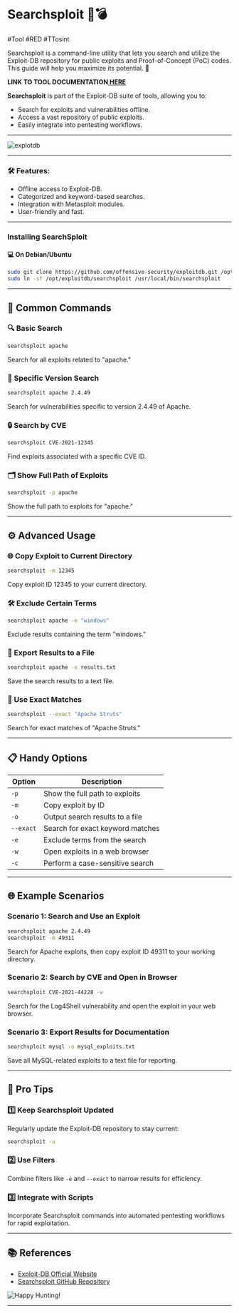 # Searchsploit 🔎💣
#Tool #RED #TTosint 

Searchsploit is a command-line utility that lets you search and utilize the Exploit-DB repository for public exploits and Proof-of-Concept (PoC) codes. This guide will help you maximize its potential. 🚀

**LINK TO TOOL DOCUMENTATION[ HERE](https://www.kali.org/tools/exploitdb/#searchsploit)**

**Searchsploit** is part of the Exploit-DB suite of tools, allowing you to:
- Search for exploits and vulnerabilities offline.
- Access a vast repository of public exploits.
- Easily integrate into pentesting workflows.

---
![explotdb](https://www.kali.org/tools/exploitdb/images/exploitdb-logo.svg)

---

### 🛠 Features:
- Offline access to Exploit-DB.
- Categorized and keyword-based searches.
- Integration with Metasploit modules.
- User-friendly and fast.

---
### Installing SearchSploit

#### 💻 **On Debian/Ubuntu**
```bash
sudo git clone https://github.com/offensive-security/exploitdb.git /opt/exploitdb
sudo ln -sf /opt/exploitdb/searchsploit /usr/local/bin/searchsploit
```

---

## 🧰 Common Commands

### 🔍 Basic Search
```bash
searchsploit apache
```
Search for all exploits related to "apache."

### 📂 Specific Version Search
```bash
searchsploit apache 2.4.49
```
Search for vulnerabilities specific to version 2.4.49 of Apache.

### 🔒 Search by CVE
```bash
searchsploit CVE-2021-12345
```
Find exploits associated with a specific CVE ID.

### 🗂 Show Full Path of Exploits
```bash
searchsploit -p apache
```
Show the full path to exploits for "apache."

---

## ⚙️ Advanced Usage

### 🌐 Copy Exploit to Current Directory
```bash
searchsploit -m 12345
```
Copy exploit ID 12345 to your current directory.

### 🛠 Exclude Certain Terms
```bash
searchsploit apache -e "windows"
```
Exclude results containing the term "windows."

### 📜 Export Results to a File
```bash
searchsploit apache -o results.txt
```
Save the search results to a text file.

### 🧩 Use Exact Matches
```bash
searchsploit --exact "Apache Struts"
```
Search for exact matches of "Apache Struts."

---

## 📋 Handy Options

| Option          | Description                                      |
|-----------------|--------------------------------------------------|
| `-p`            | Show the full path to exploits                  |
| `-m`            | Copy exploit by ID                              |
| `-o`            | Output search results to a file                 |
| `--exact`       | Search for exact keyword matches                |
| `-e`            | Exclude terms from the search                   |
| `-w`            | Open exploits in a web browser                  |
| `-c`            | Perform a case-sensitive search                 |

---

## 🌐 Example Scenarios

### Scenario 1: Search and Use an Exploit
```bash
searchsploit apache 2.4.49
searchsploit -m 49311
```
Search for Apache exploits, then copy exploit ID 49311 to your working directory.

### Scenario 2: Search by CVE and Open in Browser
```bash
searchsploit CVE-2021-44228 -w
```
Search for the Log4Shell vulnerability and open the exploit in your web browser.

### Scenario 3: Export Results for Documentation
```bash
searchsploit mysql -o mysql_exploits.txt
```
Save all MySQL-related exploits to a text file for reporting.

---

## 🚀 Pro Tips

### 1️⃣ Keep Searchsploit Updated
Regularly update the Exploit-DB repository to stay current:
```bash
searchsploit -u
```

### 2️⃣ Use Filters
Combine filters like `-e` and `--exact` to narrow results for efficiency.

### 3️⃣ Integrate with Scripts
Incorporate Searchsploit commands into automated pentesting workflows for rapid exploitation.

---

## 📚 References
- [Exploit-DB Official Website](https://www.exploit-db.com/)
- [Searchsploit GitHub Repository](https://github.com/offensive-security/exploitdb)

![Happy Hunting!](https://via.placeholder.com/600x150?text=Happy+Hunting!)

---


